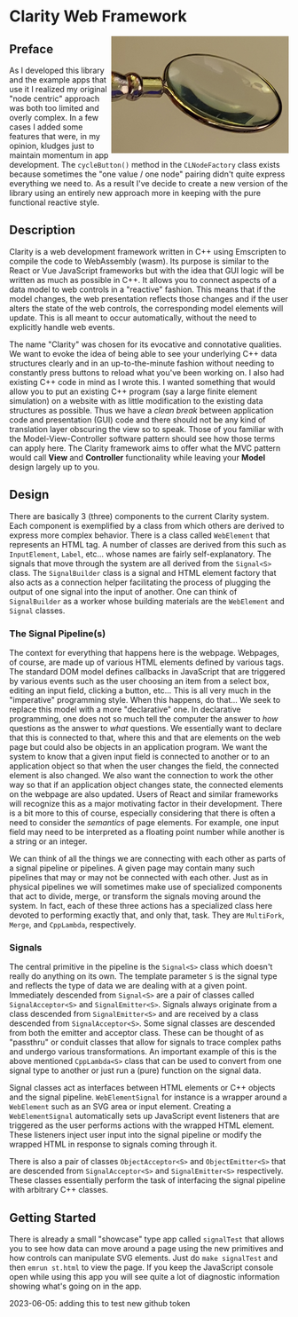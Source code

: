# Clarity Web Framework #
<img src="Clarity_Logo-magnifier-1280x843.png" alt="alt text" title="Clarity Web Framework" width="320" align="right"/>

## Preface ##

As I developed this library and the example apps that use it I realized my original "node centric" approach was both too limited and overly complex. In a few cases I added some features that were, in my opinion, kludges just to maintain momentum in app development. The `cycleButton()` method in the `CLNodeFactory` class exists because sometimes the "one value / one node" pairing didn't quite express everything we need to. As a result I've decide to create a new version of the library using an entirely new approach more in keeping with the pure functional reactive style.

## Description ##

Clarity is a web development framework written in C++ using Emscripten to compile the code to WebAssembly (wasm). Its purpose is similar to the React or Vue JavaScript frameworks but with the idea that GUI logic will be written as much as possible in C++. It allows you to connect aspects of a data model to web controls in a "reactive" fashion. This means that if the model changes, the web presentation reflects those changes and if the user alters the state of the web controls, the corresponding model elements will update. This is all meant to occur automatically, without the need to explicitly handle web events. 

The name "Clarity" was chosen for its evocative and connotative qualities. We want to evoke the idea of being able to see your underlying C++ data structures clearly and in an up-to-the-minute fashion without needing to constantly press buttons to reload what you've been working on.  I also had existing C++ code in mind as I wrote this. I wanted something that would allow you to put an existing C++ program (say a large finite element simulation) on a website with as little modification to the existing data structures as possible. Thus we have a *clean break* between application code and presentation (GUI) code and there should not be any kind of translation layer obscuring the view so to speak. Those of you familiar with the Model-View-Controller software pattern should see how those terms can apply here. The Clarity framework aims to offer what the MVC pattern would call **View** and **Controller** functionality while leaving your **Model** design largely up to you.

## Design ##

There are basically 3 (three) components to the current Clarity system. Each component is exemplified by a class from which others are derived to express more complex behavior. There is a class called `WebElement` that represents an HTML tag. A number of classes are derived from this such as `InputElement`, `Label`, etc... whose names are fairly self-explanatory. The signals that move through the system are all derived from the `Signal<S>` class. The `SignalBuilder` class is a signal and HTML element factory that also acts as a connection helper facilitating the process of plugging the output of one signal into the input of another. One can think of `SignalBuilder` as a worker whose building materials are the `WebElement` and `Signal` classes.

### The Signal Pipeline(s)

The context for everything that happens here is the webpage. Webpages, of course, are made up of various HTML elements defined by various tags. The standard DOM model defines callbacks in JavaScript that are triggered by various events such as the user choosing an item from a select box, editing an input field, clicking a button, etc... This is all very much in the "imperative" programming style. When this happens, do that... We seek to replace this model with a more "declarative" one. In declarative programming, one does not so much tell the computer the answer to *how* questions as the answer to *what* questions. We essentially want to declare that this is connected to that, where this and that are elements on the web page but could also be objects in an application program. We want the system to know that a given input field is connected to another or to an application object so that when the user changes the field, the connected element is also changed. We also want the connection to work the other way so that if an application object changes state, the connected elements on the webpage are also updated. Users of React and similar frameworks will recognize this as a major motivating factor in their development. There is a bit more to this of course, especially considering that there is often a need to consider the *semantics* of page elements. For example, one input field may need to be interpreted as a floating point number while another is a string or an integer.

We can think of all the things we are connecting with each other as parts of a signal pipeline or pipelines. A given page may contain many such pipelines that may or may not be connected with each other. Just as in physical pipelines we will sometimes make use of specialized components that act to divide, merge, or transform the signals moving around the system. In fact, each of these three actions has a specialized class here devoted to performing exactly that, and only that, task. They are `MultiFork`, `Merge`, and `CppLambda`, respectively.

### Signals ###

The central primitive in the pipeline is the `Signal<S>` class which doesn't really do anything on its own. The template parameter `S` is the signal type and reflects the type of data we are dealing with at a given point. Immediately descended from `Signal<S>` are a pair of classes called `SignalAcceptor<S>` and `SignalEmitter<S>`. Signals always originate from a class descended from `SignalEmitter<S>` and are received by a class descended from `SignalAcceptor<S>`. Some signal classes are descended from both the emitter and acceptor class. These can be thought of as "passthru" or conduit classes that allow for signals to trace complex paths and undergo various transformations. An important example of this is the above mentioned `CppLambda<S>` class that can be used to convert from one signal type to another or just run a (pure) function on the signal data. 

Signal classes act as interfaces between HTML elements or C++ objects and the signal pipeline. `WebElementSignal` for instance is a wrapper around a `WebElement` such as an SVG area or input element. Creating a `WebElementSignal` automatically sets up JavaScript event listeners that are triggered as the user performs actions with the wrapped HTML element. These listeners inject user input into the signal pipeline or modify the wrapped HTML in response to signals coming through it.

There is also a pair of classes `ObjectAcceptor<S>` and `ObjectEmitter<S>` that are descended from `SignalAcceptor<S>` and `SignalEmitter<S>` respectively. These classes essentially perform the task of interfacing the signal pipeline with arbitrary C++ classes.

## Getting Started ##

There is already a small "showcase" type app called `signalTest` that allows you to see how data can move around a page using the new primitives and how controls can manipulate SVG elements. Just do `make signalTest` and then `emrun st.html` to view the page. If you keep the JavaScript console open while using this app you will see quite a lot of diagnostic information showing what's going on in the app.

2023-06-05: adding this to test new github token
